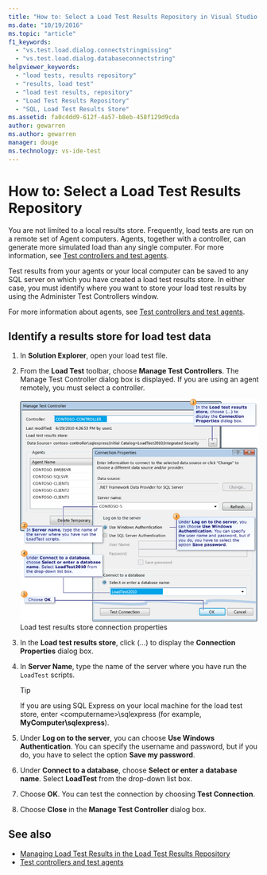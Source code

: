 ```yaml
---
title: "How to: Select a Load Test Results Repository in Visual Studio | Microsoft Docs"
ms.date: "10/19/2016"
ms.topic: "article"
f1_keywords:
  - "vs.test.load.dialog.connectstringmissing"
  - "vs.test.load.dialog.databaseconnectstring"
helpviewer_keywords:
  - "load tests, results repository"
  - "results, load test"
  - "load test results, repository"
  - "Load Test Results Repository"
  - "SQL, Load Test Results Store"
ms.assetid: fa0c4dd9-612f-4a57-b8eb-458f129d9cda
author: gewarren
ms.author: gewarren
manager: douge
ms.technology: vs-ide-test
---
```

# How to: Select a Load Test Results Repository

You are not limited to a local results store. Frequently, load tests are run on a remote set of Agent computers. Agents, together with a controller, can generate more simulated load than any single computer. For more information, see [Test controllers and test agents](configure-test-agents-and-controllers-for-load-tests.md).

Test results from your agents or your local computer can be saved to any SQL server on which you have created a load test results store. In either case, you must identify where you want to store your load test results by using the Administer Test Controllers window.

For more information about agents, see [Test controllers and test agents](configure-test-agents-and-controllers-for-load-tests.md).

## Identify a results store for load test data

1.  In **Solution Explorer**, open your load test file.

2.  From the **Load Test** toolbar, choose **Manage Test Controllers**. The Manage Test Controller dialog box is displayed. If you are using an agent remotely, you must select a controller.

     ![Load test results store connection properties](../test/media/loadtestconnectionproperties.png "LoadTestConnectionProperties")
Load test results store connection properties

3.  In the **Load test results store**, click (…) to display the **Connection Properties** dialog box.

4.  In **Server Name**, type the name of the server where you have run the `LoadTest` scripts.

    > [!TIP]
    > If you are using SQL Express on your local machine for the load test store, enter \<computername>\sqlexpress (for example, **MyComputer\sqlexpress**).

5.  Under **Log on to the server**, you can choose **Use Windows Authentication**. You can specify the username and password, but if you do, you have to select the option **Save my password**.

6.  Under **Connect to a database**, choose **Select or enter a database name**. Select **LoadTest** from the drop-down list box.

7.  Choose **OK**. You can test the connection by choosing **Test Connection**.

8.  Choose **Close** in the **Manage Test Controller** dialog box.

## See also

- [Managing Load Test Results in the Load Test Results Repository](../test/manage-load-test-results-in-the-load-test-results-repository.md)
- [Test controllers and test agents](configure-test-agents-and-controllers-for-load-tests.md)